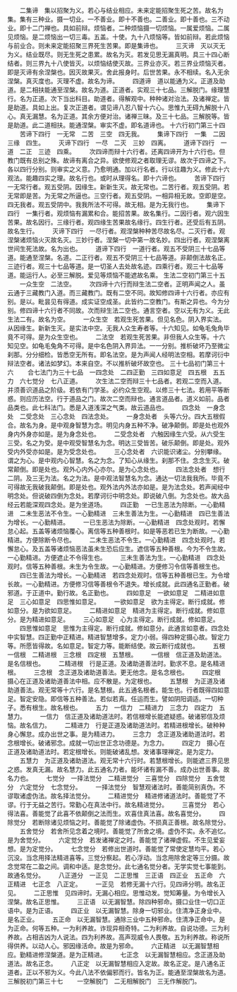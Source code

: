 <!-- { "loadSidebar": true } -->
　　二集谛　集以招聚为义。若心与结业相应。未来定能招聚生死之苦。故名为集。集有三种业。摄一切业。一不善业。即十不善也。二善业。即十善也。三不动业。即十二门禅也。具如前辩。烦恼者。二种烦恼摄一切烦恼。一属爱烦恼。二属见烦恼。是二烦恼出一切三毒。五盖。十使。九十八烦恼等。皆如前辩。若此烦恼与前业合。则未来定能招聚三界死生苦果。即是集谛也。
　　三灭谛　灭以灭无为义。结业既尽。则无生死之患累。故名为灭。若发见思无漏真明。具三十四心断结者。则三界九十八使皆灭。以烦恼结使灭故。三界业亦灭。若三界业烦恼灭者。即是灭谛有余涅槃也。因灭故果灭。舍此报身时。后世苦果。永不相续。名入无余涅槃。真灭度也。灭理不虚。故名为谛。
　　四道谛　道以能通为义。正道及助道。是二相扶能通至涅槃。故名为道。正道者。实观三十七品。三解脱门。缘理慧行。名为正道。次下当出科目。助道者。得解观中。种种诸对治法。及诸禅定。皆是助道。具如上出。复次正道者。谓见谛八忍八智十六心。思惟九无碍九解脱十八心。真无漏慧。名为正道。其余方便对治。诸禅三昧。及三十七品。三解脱等。皆是助道。此二道相扶。能通涅槃。审实不虚。即名道谛也。
十六行初门第三十四
　　苦谛下四行　一无常　二苦　三空　四无我。
　　集谛下四行　一集　二因　三缘　四生。
　　灭谛下四行　一尽　二灭　三妙　四离。
　　道谛下四行　一道　二正　三迹　四乘。
　　次四谛而辩十六行者。还离四谛开为十六行也。但教门既有总别之殊。故谛有离合之异。欲使修观之者取理无谬。故次于四谛之下。各以四行分别。则审实之义意。乃愈明通。加以行名者。行以往趣为义。修此十六观法。能趣四实之理。故名行也。或时从理得名。即十六谛也。
　　苦谛下四行　一无常行者。观五受阴。因缘生。新新生灭。故无常也。二苦行者。观五受阴。若无常即是苦。为无常之所逼也。三空行者。观五受阴。一相异相无故。空即是空。四无我者。观五受阴中。我我所法不可得。故无相。是为无我行也。
　　集谛下四行　一集行者。观烦恼有漏累和合。能招苦果。故名集行。二因行者。观六因生苦果。故名因行。三缘行者。观四缘生苦果故名缘行。四生行者。还受后有五阴。故名生行。
　　灭谛下四行　一尽行者。观涅槃种种苦尽故名尽。二灭行者。观涅槃诸烦恼火灭故名灭。三妙行者。涅槃一切中第一故名妙。四出行者。观涅槃离世间生死法故。名为出也。
　　道谛下四行　一道行者。观五不受阴三十七品等道。能通至涅槃。名道。二正行者。观五不受阴三十七品等道。非颠倒法故名正。三迹行者。观三十七品等道。是一切圣人去处故名迹。四乘行者。观三十七品等道。能运行人。必至三解脱。爱见等烦恼不能遮故名乘。
生法二空初门第三十五
　　一众生空　二法空。
　　次四谛十六行而辩生法二空者。正明声闻之人。虽云通于三藏教门入道。而三藏教门。既有二空不同。故知修四谛十六行者。亦应有别。是以。毗昙见有得道。成实证空成圣。此皆约二空教门。有斯之异也。今为分别。修四谛十六行者不同故。次而辩生法二空也。通言空者。空以无有为义。无此生法二有。故名为空。
　　一众生空　若观生死苦果。但见名色。阴入界实法。从因缘生。新新生灭。是实法中空。无我人众生寿者等。十六知见。如龟毛兔角毕竟不可得。是为众生空也。
　　二法空　若观生死苦果。非但我人众生等。十六知见空。如龟毛兔角不可得。是中名色阴入界异法。一一分别。推析破坏乃至微尘刹那。分分细检。皆悉空无所有。即名法空。是为声闻人经明法空相。若摩诃衍中辩法空者。诸法如梦幻。本来自空。不以推析破坏故空也。
三十七品初门第三十六
　　合七法门为三十七品　一四念处　二四正勤　三四如意足　四五根　五五力　六七觉分　七八正道。
　　次生法二空而辩三十七品者。若观二空而入道。并须善识道品之阶级。若依有门学圣。必约众生空观。以修三十七法。若用平等断惑。则应历法空。行于道品之门。故次二空而辩也。通言道品者。道义如前。品者品类也。此七科法门。悉是入道浅深之气类。故云道品也。
　　四念处　一身念处　二受念处　三心念处　四法念处。
　　一身念处者　头等六分。四大五根假合。故名为身。是中观身智慧为念。明见内身五种不净。破净颠倒。即是处也观外身内外身亦如是。是为身念处也。
　　二受念处者　六触因缘生六受。从六受生三受。名之为受。是中观受智慧名为念。明达三受皆苦。破乐颠倒。即是处。观外受内外受亦如是。是为受念处也。
　　三心念处者　六识能识诸尘。分别攀缘。谓之为心。是中观内心智慧。名之为念。了知心从缘生。刹那不住。念念生灭。破常颠倒。即是处也。观外心内外心亦尔。是为心念处也。
　　四法念处者　想行二阴。及三无为法。名之为法。是中观法智慧名为念。通达一切法我我所。毕竟不可得故无我破我颠倒。即是处也。观外法内外法亦如是。是为法念处。若声闻经中明念处。但说破四倒为念处。若摩诃衍中明念处。即说破八倒。为念处也。故大品经云若能深观四念处。是为坐道场。
　　四正勤　一已生恶法为除断。一心勤精进　二未生恶法不令生。一心勤精进　三未生善法为生。一心勤精进　四已生善法为增长。一心勤精进。
　　一已生恶法为除断。一心勤精进　四念处观时。若懈怠心起。五盖等诸烦恼覆心。离信等五种善根时。如是等恶若已生为断故。一心勤精进。方便除断令尽也。
　　二未生恶法不令生。一心勤精进　四念处观时。若懈怠心。及五盖等诸烦恼恶法虽未生恐后应生。遮信等五种善根。今为不令生故。一心勤精进。方便遮止不令得生也。
　　三未生善法为生。一心勤精进　四念处观时。信等五种善根。未生为令生故。一心勤精进。方便修习令信等善根生也。
　　四已生善法为增长。一心勤精进　若四念处观时。信等五种善根已生。为令增长故。一心勤精进。方便修习信等善根令不退失。增长成就。此四通名正勤者。破邪道。于正道中。勤行故。名正勤也。
　　四如意足　一欲如意足　二精进如意足　三心如意足　四思惟如意足。
　　一欲如意足　欲为主得定。断行成就。修如意分。是为欲如意足。
　　二精进如意足　精进为主得定。断行成就。修如意分。是为精进如意足。
　　三心如意足　心为主得定。断行成就。修如意足。
　　四思惟如意足　思惟为主得定。断行成就。修如意分。此通言如意者。四念处中实智慧。四正勤中正精进。精进智慧增多。定力小弱。得四种定摄心故。智定力等。所愿皆得故。名如意足。智定力等。能断结使。故云断行成就也。
　　五根　一信根　二精进根　三念根　四定根　五慧根。
　　一信根　信正道及助道法。是名信根也。
　　二精进根　行是正道。及诸助道善法时。勤求不息。是名精进根。
　　三念根　念正道及诸助道善法。更无他念。是名念根也。
　　四定根　摄心在正道及诸助道善法中相。应不散是。为定根也。
　　五慧根　为正道及诸助道善法。观无常等十六行。是名慧根。此五通名根者。能生也。行者既得四如意足。智定安隐。即信等五种善法。若似若真。任运而生。譬如阴阳调适。一切种子。悉有根生。故名根也。
　　五力　一信力　二精进力　三念力　四定力　五慧力。
　　一信力　信正道及诸助道法时。若信根增长能遮疑惑。破诸邪信及烦恼。故名信力。
　　二精进力　行是正道及诸助道法时。若精进根增长。破种种身心懈怠。成办出世之事。是为精进力。
　　三念力　念正道及诸助道法时。若念根增长。破诸邪念。成就一切出世正念功德是。为念力。
　　四定力　摄心在正道及诸助道法时。若定根增长。则能破诸乱想。发诸事理禅定。是为定力。
　　五慧力　为正道及诸助道法。观无常十六行时。若慧根增长。则能遮三界见思之惑。发真无漏。故名慧力。此五通名力者。能坏诸有漏不善。成办出世善事。故名力也。
　　七觉分　一择法觉分　二精进觉分　三喜觉分　四除觉分　五舍觉分　六定觉分　七念觉分。
　　一择法觉分　智慧观诸法时。善能简别真伪。不谬取诸虚伪法。故名择法觉分。
　　二精进觉分　精进修诸道法时。善能觉了不谬。行于无益之苦行。常勤心在真法中行。故名精进觉分。
　　三喜觉分　若心得法喜。善能觉了此喜不依颠倒之法而生。欢喜住真法喜。故名喜觉分。
　　四除觉分　若断除诸见烦恼之时。善能觉了除诸虚伪。不损真正善根。故名除觉分。
　　五舍觉分　若舍所见念着之境时。善能觉了所舍之境。虚伪不实。永不追忆。是为舍觉分。
　　六定觉分　若发诸禅定之时。善能觉了诸禅虚假。不生见爱妄想。是为定觉分。
　　七念觉分　若修出世道时。善能觉了常使定慧均平。若心沉没。当念用择法精进喜等。三觉分察起。若心浮动。当念用除舍定等三分摄。故念觉常在二盈之间。调和中适。是念觉分。此七通名觉分者。无学实觉七事能到。故通名觉分。
　　八正道分　一正见　二正思惟　三正语　四正业　五正命　六正精进　七正念　八正定。
　　一正见　若修无漏十六行。见四谛分明。故名正见。
　　二正思惟　见四谛时。无漏心相应。思惟动发。觉知筹量。为令增长入涅槃。故名正思惟。
　　三正语　以无漏智慧。除四种邪命。摄口业住一切口正语中。是为正语。
　　四正业　以无漏智慧。除身一切邪业。住清净正身业中。是名正业。
　　五正命　以无漏智慧。通除三业中五种邪命。住清净正命中。是为正命。何等五种。一为利养故。诈现异相奇特。二为利养故。自说功德。三为利养故。占相吉凶为人说法。四为利养故。高声现威令人畏敬。五为利养故。称说所得供养。以动人心。邪因缘活命。故是为邪命。
　　六正精进　以无漏智慧相应。勤精进修涅槃道。是为正精进。
　　七正念　以无漏智慧相应。念正道及助道法。故名正念。
　　八正定　以无漏智慧相应入定故。故名正定。是八通名正道者。正以不邪为义。今此八法不依偏邪而行。皆名为正。能通至涅槃故名为道。
三解脱初门第三十七
　　一空解脱门　二无相解脱门　三无作解脱门。
